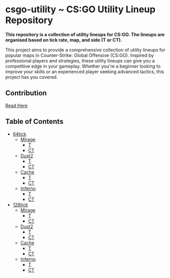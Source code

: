 # csgo-utility ~ CS:GO Utility Lineup Repository

**This repository is a collection of utility lineups for CS:GO. The lineups are organised based on tick rate, map, and side (T or CT).**

This project aims to provide a comprehensive collection of utility lineups for popular maps in Counter-Strike: Global Offensive (CS:GO). Inspired by professional players and strategies, these utility lineups can give you a competitive edge in your gameplay. Whether you're a beginner looking to improve your skills or an experienced player seeking advanced tactics, this project has you covered.

## Contribution
[Read Here](CONTRIBUTING.md)

## Table of Contents

- [64tick]()
  - [Mirage]()
    - [T](64tick/mirage/t/README.md)
    - [CT](64tick/mirage/ct/README.md)
  - [Dust2]()
    - [T](64tick/dust2/t/README.md)
    - [CT](64tick/dust2/ct/README.md)
  - [Cache]()
    - [T](64tick/cache/t/README.md)
    - [CT](64tick/cache/ct/README.md)
  - [Inferno]()
    - [T](64tick/inferno/t/README.md)
    - [CT](64tick/inferno/ct/README.md)
- [128tick]()
  - [Mirage]()
    - [T](128tick/mirage/t/README.md)
    - [CT](128tick/mirage/ct/README.md)
  - [Dust2]()
    - [T](128tick/dust2/t/README.md)
    - [CT](128tick/dust2/ct/README.md)
  - [Cache]()
    - [T](128tick/cache/t/README.md)
    - [CT](128tick/cache/ct/README.md)
  - [Inferno]()
    - [T](128tick/inferno/t/README.md)
    - [CT](128tick/inferno/ct/README.md)
